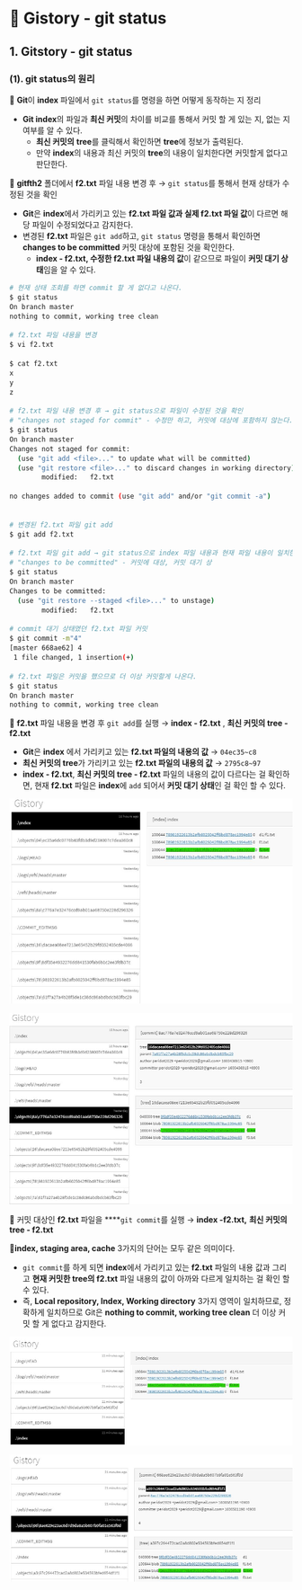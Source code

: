 # 📄 Gistory - git status

## 1. Gitstory - git status

### \(1\). git status의 원리

🔎 **Git**이 **index** 파일에서 `git status`를 명령을 하면 어떻게 동작하는 지 정리

* **Git  index**의 파일과 **최신 커밋**의 차이를 비교를 통해서 커밋 할 게  있는 지, 없는 지 여부를 알 수 있다.
  *  **최신 커밋의** **tree**를 클릭해서 확인하면 **tree**에 정보가 출력된다.  
  * 만약 **index**의 내용과 최신 커밋의 **tree**의 내용이 일치한다면 커밋할게 없다고 판단한다.

🔎 **gitfth2** 폴더에서 **f2.txt** 파일 내용 변경 후 → `git status`를 통해서 현재 상태가 수정된 것을 확인

* **Git**은 **index**에서 가리키고 있는 **f2.txt 파일 값과 실제 f2.txt 파일 값**이 다르면 해당 파일이 수정되었다고 감지한다.
* 변경된 **f2.txt** 파일은 `git add`하고, `git status` 명령을 통해서 확인하면 **changes to be committed** 커밋 대상에 포함된 것을 확인한다.
  * **index - f2.txt, 수정한 f2.txt 파일 내용의 값**이 같으므로 파일이 **커밋 대기 상태**임을 알 수 있다.

```bash
# 현재 상태 조회를 하면 commit 할 게 없다고 나온다.
$ git status
On branch master
nothing to commit, working tree clean

# f2.txt 파일 내용을 변경
$ vi f2.txt

$ cat f2.txt
x
y
z

# f2.txt 파일 내용 변경 후 → git status으로 파일이 수정된 것을 확인
# "changes not staged for commit" - 수정만 하고, 커밋에 대상에 포함하지 않는다.
$ git status
On branch master
Changes not staged for commit:
  (use "git add <file>..." to update what will be committed)
  (use "git restore <file>..." to discard changes in working directory)
        modified:   f2.txt

no changes added to commit (use "git add" and/or "git commit -a")


# 변경된 f2.txt 파일 git add
$ git add f2.txt

# f2.txt 파일 git add → git status으로 index 파일 내용과 현재 파일 내용이 일치한다.
# "changes to be committed" - 커밋에 대상, 커밋 대기 상
$ git status
On branch master
Changes to be committed:
  (use "git restore --staged <file>..." to unstage)
        modified:   f2.txt

# commit 대기 상태였던 f2.txt 파일 커밋                
$ git commit -m"4"
[master 668ae62] 4
 1 file changed, 1 insertion(+)
 
# f2.txt 파일은 커밋을 했으므로 더 이상 커밋할게 나온다. 
$ git status
On branch master
nothing to commit, working tree clean
```

🔎 **f2.txt** 파일 내용을 변경 후 `git add`를 실행 →  **index - f2.txt** , **최신 커밋의 tree - f2.txt** 

* **Git**은 **index** 에서 가리키고 있는 **f2.txt 파일의 내용의 값** → `04ec35~c8`
* **최신 커밋의 tree**가 가리키고 있는 **f2.txt 파일의 내용의 값** → `2795c8~97`
* **index - f2.txt**, **최신 커밋의 tree - f2.txt** 파일의 내용의 값이 다르다는 걸 확인하면,  현재 **f2.txt** 파일은 **index**에 `add` 되어서 **커밋 대기 상태**인 걸 확인 할 수 있다.

![git add &#x2192; index - f2.txt ](../.gitbook/assets/2020-09-20-143652.jpg)

![git add &#x2192; &#xCD5C;&#xC2E0; &#xCEE4;&#xBC0B;&#xC758; tree - f2.txt ](../.gitbook/assets/2020-09-20-143846.jpg)

🔎 커밋 대상인 **f2.txt** 파일을 ****`git commit`를 실행 →  **index -f2.txt,** **최신 커밋의 tree - f2.txt**

🤚**index, staging area, cache** 3가지의 단어는 모두 같은 의미이다.

* `git commit`를 하게 되면 **index**에서 가리키고 있는 **f2.txt** 파일의 내용 값과 그리고 **현재 커밋한 tree의 f2.txt** 파일 내용의 값이 아까와 다르게 일치하는 걸 확인 할 수 있다.
* 즉, **Local repository, Index, Working directory** 3가지 영역이 일치하므로, 정확하게 일치하므로 Git은  **nothing to commit, working tree clean**  더 이상 커밋 할 게 없다고 감지한다.



![git commit &#x2192; index - f2.txt ](../.gitbook/assets/2020-09-20-151507.jpg)

![git commit &#x2192; &#xCD5C;&#xC2E0; &#xCEE4;&#xBC0B;&#xC758; tree - f2.txt](../.gitbook/assets/2020-09-20-151757.jpg)



